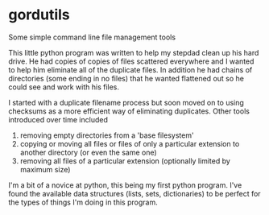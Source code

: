 # gordutils
Some simple command line file management tools

This little python program was written to help my stepdad clean up his hard drive.  He had copies of copies of files scattered 
everywhere and I wanted to help him eliminate all of the duplicate files.  In addition he had chains of directories (some 
ending in no files) that he wanted flattened out so he could see and work with his files.

I started with a duplicate filename process but soon moved on to using checksums as a more efficient way of eliminating 
duplicates.  Other tools introduced over time included 

1. removing empty directories from a 'base filesystem'
2. copying or moving all files or files of only a particular extension to another directory (or even the same one)
3. removing all files of a particular extension (optionally limited by maximum size)

I'm a bit of a novice at python, this being my first python program.  I've found the available data structures (lists, 
sets, dictionaries) to be perfect for the types of things I'm doing in this program.


